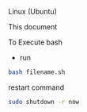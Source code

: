 Linux (Ubuntu)

This document

To Execute bash
* run 
``` bash
bash filename.sh
```


restart command 
``` bash
sudo shutdown -r now
```